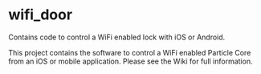 # wifi_door
Contains code to control a WiFi enabled lock with iOS or Android.

This project contains the software to control a WiFi enabled Particle Core from an iOS or mobile application.
Please see the Wiki for full information.
